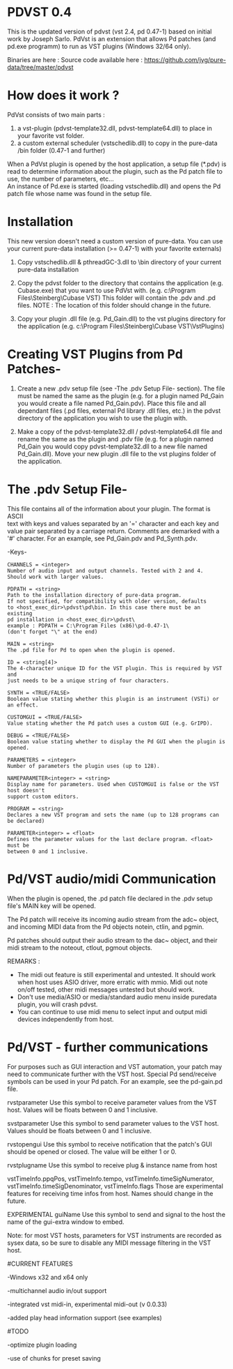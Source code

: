 # PDVST 0.4
This is the updated version of pdvst (vst 2.4, pd 0.47-1) based on initial work by Joseph Sarlo. PdVst is an extension that allows Pd patches (and pd.exe programm) to run as VST plugins (Windows 32/64 only).

Binaries are here :
Source code available here : https://github.com/jyg/pure-data/tree/master/pdvst

# How does it work ?

PdVst consists of two main parts : 
1) a vst-plugin (pdvst-template32.dll, pdvst-template64.dll) to place in your favorite vst folder.
2) a custom external scheduler (vstschedlib.dll) to copy in the pure-data /bin folder (0.47-1 and further)

When a PdVst plugin is opened by the host application, a setup file (*.pdv) is read to determine
information about the plugin, such as the Pd patch file to use, the number of parameters, etc...  
An instance of Pd.exe is started (loading vstschedlib.dll) and opens 
the Pd patch file whose name was found in the setup file.


# Installation

This new version doesn't need a custom version of pure-data. You can use 
your current pure-data installation (>= 0.47-1) with your favorite externals)

1) Copy vstschedlib.dll & pthreadGC-3.dll to \bin directory 
   of your current pure-data installation
   
2) Copy the pdvst folder to the directory that contains the 
   application (e.g. Cubase.exe) that you want to use PdVst with.
   (e.g. c:\Program Files\Steinberg\Cubase VST\)
   This folder will contain the .pdv and .pd files.
   NOTE : The location of this folder should change in the future.
   
3) Copy your plugin .dll file (e.g. Pd_Gain.dll) to the vst plugins directory
   for the application (e.g. c:\Program Files\Steinberg\Cubase VST\VstPlugins\)


# Creating VST Plugins from Pd Patches-

1) Create a new .pdv setup file (see -The .pdv Setup File- section). The file
   must be named the same as the plugin (e.g. for a plugin named Pd_Gain you
   would create a file named Pd_Gain.pdv). Place this file and all dependant
   files (.pd files, external Pd library .dll files, etc.) in the pdvst 
   directory of the application you wish to use the plugin with.

2) Make a copy of the pdvst-template32.dll / pdvst-template64.dll file and
   rename the same as the plugin and .pdv file (e.g. for a plugin named
   Pd_Gain you would copy pdvst-template32.dll to a new file named Pd_Gain.dll).
   Move your new plugin .dll file to the vst plugins folder of the application.
   
   
# The .pdv Setup File-

This file contains all of the information about your plugin. The format is ASCII  
text with keys and values separated by an '=' character and each key and value 
pair separated by a carriage return. Comments are demarked with a '#' character.
For an example, see Pd_Gain.pdv and Pd_Synth.pdv. 

  -Keys-

    CHANNELS = <integer>
    Number of audio input and output channels. Tested with 2 and 4. 
    Should work with larger values.
    
    PDPATH = <string>
    Path to the installation directory of pure-data program. 
    If not specified, for compatibility with older version, defaults 
    to <host_exec_dir>\pdvst\pd\bin. In this case there must be an existing 
    pd installation in <host_exec_dir>\pdvst\ 
    example : PDPATH = C:\Program Files (x86)\pd-0.47-1\  
    (don't forget "\" at the end)

    MAIN = <string>
    The .pd file for Pd to open when the plugin is opened. 

    ID = <string[4]>
    The 4-character unique ID for the VST plugin. This is required by VST and 
    just needs to be a unique string of four characters. 

    SYNTH = <TRUE/FALSE>
    Boolean value stating whether this plugin is an instrument (VSTi) or an effect. 
    
    CUSTOMGUI = <TRUE/FALSE>
    Value stating whether the Pd patch uses a custom GUI (e.g. GrIPD). 

    DEBUG = <TRUE/FALSE>
    Boolean value stating whether to display the Pd GUI when the plugin is opened. 

    PARAMETERS = <integer>
    Number of parameters the plugin uses (up to 128). 

    NAMEPARAMETER<integer> = <string>
    Display name for parameters. Used when CUSTOMGUI is false or the VST host doesn't 
    support custom editors. 

    PROGRAM = <string>
    Declares a new VST program and sets the name (up to 128 programs can be declared) 

    PARAMETER<integer> = <float>
    Defines the parameter values for the last declare program. <float> must be 
    between 0 and 1 inclusive. 


# Pd/VST audio/midi Communication

When the plugin is opened, the .pd patch file declared in the .pdv setup file's MAIN key 
will be opened. 

The Pd patch will receive its incoming audio stream from the adc~ object, 
and incoming MIDI data from the Pd objects notein, ctlin, and pgmin. 

Pd patches should output their audio stream to the dac~ object, 
and their midi stream to the noteout, ctlout, pgmout objects.

REMARKS : 
* The midi out feature is still experimental and untested. It should work when host uses ASIO driver, more erratic with mmio. Midi out note on/off tested, other midi messages untested but should work.
* Don't use media/ASIO or media/standard audio menu inside puredata plugin, you will crash pdvst.
* You can continue to use midi menu to select input and output midi devices independently from host.

# Pd/VST - further communications

For purposes such as GUI interaction and VST automation, your patch may need to communicate 
further with the VST host. Special Pd send/receive symbols can be used in your Pd patch. 
For an example, see the pd-gain.pd file.

  rvstparameter<integer>
  Use this symbol to receive parameter values from the VST host. Values will be floats 
  between 0 and 1 inclusive. 

  svstparameter<integer>
  Use this symbol to send parameter values to the VST host. Values should be floats 
  between 0 and 1 inclusive. 

  rvstopengui
  Use this symbol to receive notification that the patch's GUI should be opened or closed. 
  The value will be either 1 or 0. 
  
  rvstplugname
  Use this symbol to receive plug & instance name from host
 
  vstTimeInfo.ppqPos, vstTimeInfo.tempo, vstTimeInfo.timeSigNumerator, vstTimeInfo.timeSigDenominator, vstTimeInfo.flags
  Those are experimental features for receiving time infos from host. Names should change in the future.

EXPERIMENTAL
  guiName
  Use this symbol to send and signal to the host the name of the gui-extra window to embed.
  
  
Note: for most VST hosts, parameters for VST instruments are recorded as sysex data, so be 
sure to disable any MIDI message filtering in the VST host. 


#CURRENT FEATURES

-Windows x32 and x64 only

-multichannel audio in/out support

-integrated vst midi-in, experimental midi-out (v 0.0.33)

-added play head information support (see examples)

#TODO

-optimize plugin loading

-use of chunks for preset saving

